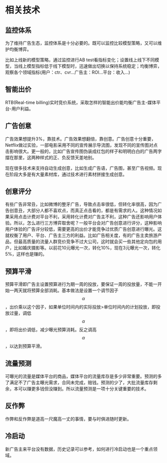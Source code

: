 # 相关技术

## 监控体系

为了维持广告生态，监控体系是十分必要的。既可以监控比较模型策略，又可以维护均衡博弈。

比如上线新的模型策略，通过监控进行AB test看指标变化；设置线上线下不同模型，当线上模型指标低于线下模型时，迅速做出切换以保持系统稳定；均衡博弈，观察各个领域指标\(用户：ctr、cvr...广告主：ROI...平台：收入...\)

## 智能出价

RTB\(Real-time billing\)实时竞价系统，采取怎样的智能出价能均衡广告主-媒体平台-用户利益。

## 广告创意

广告效果想提升3%，靠技术。广告效果想翻倍，靠创意。广告创意十分重要，Netflix做过实验，一部电影采用不同的宣传展示导流图，发现不同的宣传图对点击影响很大。更一般的，比如广告宣传图伪装成红包的样子和明明白白的广告两字摆在那里，这两种样式的正、负反馈天差地别。

现在很多技术来支持自动生成创意，比如生成广告语，广告图，甚至广告视频。现在阶段大多是有大量素材库，通过技术进行素材拼接生成创意。

## 创意评分

有些广告非常丑，比如微博的整牙广告，导致点击率很低，但转化率很高，因为广告创意丑，大部分人都不喜欢点，而真正点击看的，都是有需求的人。这种情况如果采用点击计费对平台不利，采用转化计费对广告主不利，这种广告还影响用户体验。所以，怎么进行三方博弈取舍呢？一般平台会对广告创意进行评分，这种影响用户体验的广告评分较低，需要更高的出价才能竞争过优质广告创意进行曝光。这就权衡了用户、平台、广告主三方的利益。比如广告相关度，有的广告主卖旅游产品，但最高质量的流量人群竞价竞争不过大公司，这时就会买一些其他定向包的用户，比如婚庆摄影等。以前花10元曝光一次，转化10%，现在3元曝光一次，转化5%，这样也是赚的。

## 预算平滑

预算平滑即广告主设置预算进行为期一周的投放，要保证一周的投放量，不能一开始一两天就将预算全部消耗。基本做法是设置一个调节因子 $$\alpha$$ ，出价乘以这个因子，如果单位时间内的实际投放&gt;单位时间内的计划投放，即投放过量，调低 $$\alpha$$，即将出价调低，减少曝光预算消耗。反之调高 $$\alpha$$ ，以达到预算平滑。

## 流量预测

可曝光的流量是媒体平台的商品，媒体平台的流量库存是多少非常重要。预测的多了满足不了广告主曝光需求，合同未完成，赔钱。预测的少了，大批流量库存剩余，本可以赚更多钱但没赚到。所以流量预测是一项十分关键重要的技术。

## 反作弊

作弊和反作弊是道高一尺魔高一丈的事情，要与时俱进随时更新。

## 冷启动

新广告主来平台没有数据，历史记录可以参考，如何进行冷启动也是一个重点领域。


